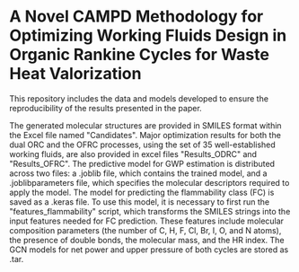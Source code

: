 # A Novel CAMPD Methodology for Optimizing Working Fluids Design in Organic Rankine Cycles for Waste Heat Valorization

This repository includes the data and models developed to ensure the reproducibility of the results presented in the paper.

The generated molecular structures are provided in SMILES format within the Excel file named "Candidates". Major optimization results for both the dual ORC and the OFRC processes, using the set of 35 well-established working fluids, are also provided in excel files "Results_ODRC" and "Results_OFRC".
The predictive model for GWP estimation is distributed across two files: a .joblib file, which contains the trained model, and a .joblibparameters file, which specifies the molecular descriptors required to apply the model.
The model for predicting the flammability class (FC) is saved as a .keras file. To use this model, it is necessary to first run the "features_flammability" script, which transforms the SMILES strings into the input features needed for FC prediction. These features include molecular composition parameters (the number of C, H, F, Cl, Br, I, O, and N atoms), the presence of double bonds, the molecular mass, and the HR index.
The GCN models for net power and upper pressure of both cycles are stored as .tar.

